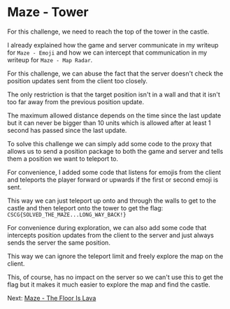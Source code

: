 # Maze - Tower

For this challenge, we need to reach the top of the tower in the castle.

I already explained how the game and server communicate in my writeup
for `Maze - Emoji` and how we can intercept that communication
in my writeup for `Maze - Map Radar`.

For this challenge, we can abuse the fact that the server
doesn't check the position updates sent from the client too closely.

The only restriction is that the target position isn't in a wall and that
it isn't too far away from the previous position update.

The maximum allowed distance depends on the time since the last update
but it can never be bigger than 10 units which is allowed after at least
1 second has passed since the last update.

To solve this challenge we can simply add some code to the proxy
that allows us to send a position package to both the game and server
and tells them a position we want to teleport to.

For convenience, I added some code that listens for
emojis from the client and teleports the player
forward or upwards if the first or second emoji is sent.

This way we can just teleport up onto and through the walls to
get to the castle and then teleport onto the tower to get the flag: `CSCG{SOLVED_THE_MAZE...LONG_WAY_BACK!}`

For convenience during exploration, we can also add some
code that intercepts position updates from the client to the server
and just always sends the server the same position.

This way we can ignore the teleport limit and freely explore the map on the client.

This, of course, has no impact on the server so we can't use this to get the flag
but it makes it much easier to explore the map and find the castle.

Next: [Maze - The Floor Is Lava](maze_lava.md)
